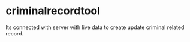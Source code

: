# criminalrecordtool
Its connected with server with live data to create update criminal related record.
